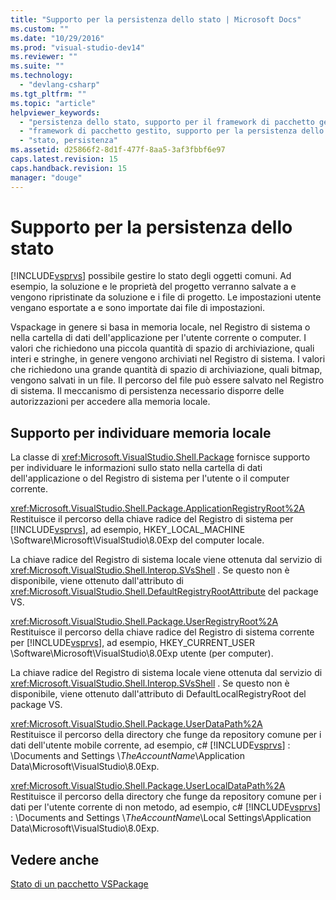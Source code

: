 ```yaml
---
title: "Supporto per la persistenza dello stato | Microsoft Docs"
ms.custom: ""
ms.date: "10/29/2016"
ms.prod: "visual-studio-dev14"
ms.reviewer: ""
ms.suite: ""
ms.technology: 
  - "devlang-csharp"
ms.tgt_pltfrm: ""
ms.topic: "article"
helpviewer_keywords: 
  - "persistenza dello stato, supporto per il framework di pacchetto gestito"
  - "framework di pacchetto gestito, supporto per la persistenza dello stato"
  - "stato, persistenza"
ms.assetid: d25866f2-8d1f-477f-8aa5-3af3fbbf6e97
caps.latest.revision: 15
caps.handback.revision: 15
manager: "douge"
---
```

# Supporto per la persistenza dello stato
[!INCLUDE[vsprvs](../code-quality/includes/vsprvs_md.md)] possibile gestire lo stato degli oggetti comuni.  Ad esempio, la soluzione e le proprietà del progetto verranno salvate a e vengono ripristinate da soluzione e i file di progetto.  Le impostazioni utente vengano esportate a e sono importate dai file di impostazioni.  
  
 Vspackage in genere si basa in memoria locale, nel Registro di sistema o nella cartella di dati dell'applicazione per l'utente corrente o computer.  I valori che richiedono una piccola quantità di spazio di archiviazione, quali interi e stringhe, in genere vengono archiviati nel Registro di sistema.  I valori che richiedono una grande quantità di spazio di archiviazione, quali bitmap, vengono salvati in un file.  Il percorso del file può essere salvato nel Registro di sistema.  Il meccanismo di persistenza necessario disporre delle autorizzazioni per accedere alla memoria locale.  
  
## Supporto per individuare memoria locale  
 La classe di <xref:Microsoft.VisualStudio.Shell.Package> fornisce supporto per individuare le informazioni sullo stato nella cartella di dati dell'applicazione o del Registro di sistema per l'utente o il computer corrente.  
  
 <xref:Microsoft.VisualStudio.Shell.Package.ApplicationRegistryRoot%2A>  
 Restituisce il percorso della chiave radice del Registro di sistema per [!INCLUDE[vsprvs](../code-quality/includes/vsprvs_md.md)], ad esempio, HKEY\_LOCAL\_MACHINE \\Software\\Microsoft\\VisualStudio\\8.0Exp del computer locale.  
  
 La chiave radice del Registro di sistema locale viene ottenuta dal servizio di <xref:Microsoft.VisualStudio.Shell.Interop.SVsShell> .  Se questo non è disponibile, viene ottenuto dall'attributo di <xref:Microsoft.VisualStudio.Shell.DefaultRegistryRootAttribute> del package VS.  
  
 <xref:Microsoft.VisualStudio.Shell.Package.UserRegistryRoot%2A>  
 Restituisce il percorso della chiave radice del Registro di sistema corrente per [!INCLUDE[vsprvs](../code-quality/includes/vsprvs_md.md)], ad esempio, HKEY\_CURRENT\_USER \\Software\\Microsoft\\VisualStudio\\8.0Exp utente \(per computer\).  
  
 La chiave radice del Registro di sistema locale viene ottenuta dal servizio di <xref:Microsoft.VisualStudio.Shell.Interop.SVsShell> .  Se questo non è disponibile, viene ottenuto dall'attributo di DefaultLocalRegistryRoot del package VS.  
  
 <xref:Microsoft.VisualStudio.Shell.Package.UserDataPath%2A>  
 Restituisce il percorso della directory che funge da repository comune per i dati dell'utente mobile corrente, ad esempio, c\# [!INCLUDE[vsprvs](../code-quality/includes/vsprvs_md.md)] : \\Documents and Settings \\*TheAccountName*\\Application Data\\Microsoft\\VisualStudio\\8.0Exp.  
  
 <xref:Microsoft.VisualStudio.Shell.Package.UserLocalDataPath%2A>  
 Restituisce il percorso della directory che funge da repository comune per i dati per l'utente corrente di non metodo, ad esempio, c\# [!INCLUDE[vsprvs](../code-quality/includes/vsprvs_md.md)] : \\Documents and Settings \\*TheAccountName*\\Local Settings\\Application Data\\Microsoft\\VisualStudio\\8.0Exp.  
  
## Vedere anche  
 [Stato di un pacchetto VSPackage](/visual-cpp/misc/vspackage-state)